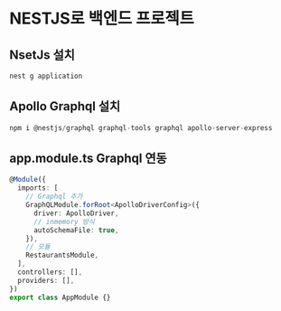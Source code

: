 # NESTJS로 백엔드 프로젝트

## NsetJs 설치

```js
nest g application
```

## Apollo Graphql 설치

```js
npm i @nestjs/graphql graphql-tools graphql apollo-server-express
```

## app.module.ts Graphql 연동

```ts
@Module({
  imports: [
    // Graphql 추가
    GraphQLModule.forRoot<ApolloDriverConfig>({
      driver: ApolloDriver,
      // inmemory 방식
      autoSchemaFile: true,
    }),
    // 모듈
    RestaurantsModule,
  ],
  controllers: [],
  providers: [],
})
export class AppModule {}
```
